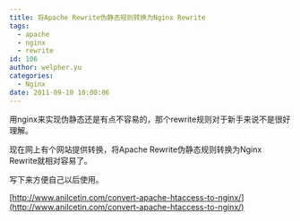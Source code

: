 ```yaml
---
title: 将Apache Rewrite伪静态规则转换为Nginx Rewrite
tags:
  - apache
  - nginx
  - rewrite
id: 106
author: welpher.yu
categories:
  - Nginx
date: 2011-09-10 10:00:06
---
```


用nginx来实现伪静态还是有点不容易的，那个rewrite规则对于新手来说不是很好理解。

现在网上有个网站提供转换，将Apache Rewrite伪静态规则转换为Nginx Rewrite就相对容易了。

写下来方便自己以后使用。

[http://www.anilcetin.com/convert-apache-htaccess-to-nginx/](http://www.anilcetin.com/convert-apache-htaccess-to-nginx/)

&nbsp;